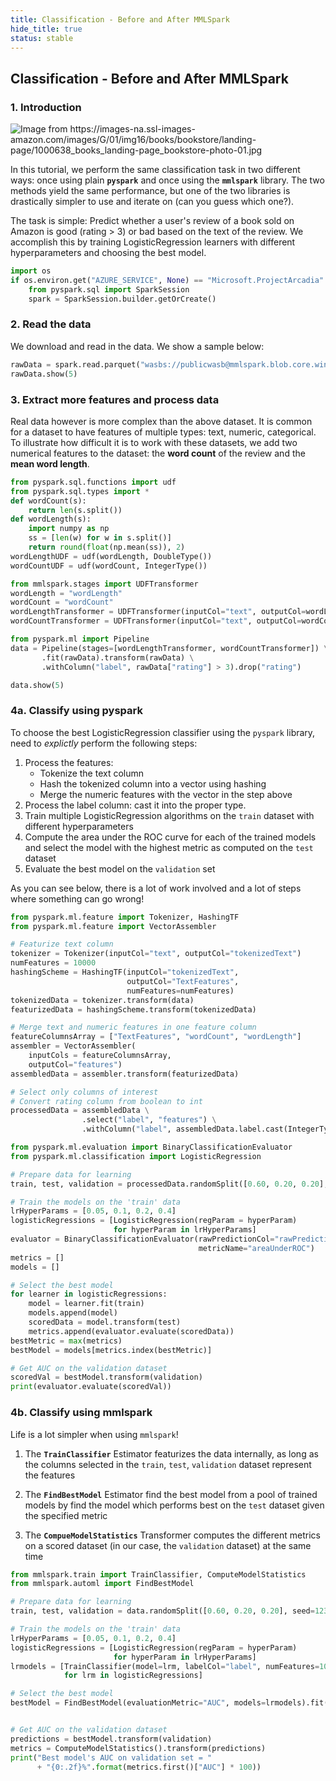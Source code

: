 ```yaml
---
title: Classification - Before and After MMLSpark
hide_title: true
status: stable
---
```

## Classification - Before and After MMLSpark

### 1. Introduction

<p><img src="https://images-na.ssl-images-amazon.com/images/G/01/img16/books/bookstore/landing-page/1000638_books_landing-page_bookstore-photo-01.jpg"  title="Image from https://images-na.ssl-images-amazon.com/images/G/01/img16/books/bookstore/landing-page/1000638_books_landing-page_bookstore-photo-01.jpg" /><br /></p>

In this tutorial, we perform the same classification task in two
different ways: once using plain **`pyspark`** and once using the
**`mmlspark`** library.  The two methods yield the same performance,
but one of the two libraries is drastically simpler to use and iterate
on (can you guess which one?).

The task is simple: Predict whether a user's review of a book sold on
Amazon is good (rating > 3) or bad based on the text of the review.  We
accomplish this by training LogisticRegression learners with different
hyperparameters and choosing the best model.


```python
import os
if os.environ.get("AZURE_SERVICE", None) == "Microsoft.ProjectArcadia":
    from pyspark.sql import SparkSession
    spark = SparkSession.builder.getOrCreate()
```

### 2. Read the data

We download and read in the data. We show a sample below:


```python
rawData = spark.read.parquet("wasbs://publicwasb@mmlspark.blob.core.windows.net/BookReviewsFromAmazon10K.parquet")
rawData.show(5)
```

### 3. Extract more features and process data

Real data however is more complex than the above dataset. It is common
for a dataset to have features of multiple types: text, numeric,
categorical.  To illustrate how difficult it is to work with these
datasets, we add two numerical features to the dataset: the **word
count** of the review and the **mean word length**.


```python
from pyspark.sql.functions import udf
from pyspark.sql.types import *
def wordCount(s):
    return len(s.split())
def wordLength(s):
    import numpy as np
    ss = [len(w) for w in s.split()]
    return round(float(np.mean(ss)), 2)
wordLengthUDF = udf(wordLength, DoubleType())
wordCountUDF = udf(wordCount, IntegerType())
```


```python
from mmlspark.stages import UDFTransformer
wordLength = "wordLength"
wordCount = "wordCount"
wordLengthTransformer = UDFTransformer(inputCol="text", outputCol=wordLength, udf=wordLengthUDF)
wordCountTransformer = UDFTransformer(inputCol="text", outputCol=wordCount, udf=wordCountUDF)

```


```python
from pyspark.ml import Pipeline
data = Pipeline(stages=[wordLengthTransformer, wordCountTransformer]) \
       .fit(rawData).transform(rawData) \
       .withColumn("label", rawData["rating"] > 3).drop("rating")
```


```python
data.show(5)
```

### 4a. Classify using pyspark

To choose the best LogisticRegression classifier using the `pyspark`
library, need to *explictly* perform the following steps:

1. Process the features:
   * Tokenize the text column
   * Hash the tokenized column into a vector using hashing
   * Merge the numeric features with the vector in the step above
2. Process the label column: cast it into the proper type.
3. Train multiple LogisticRegression algorithms on the `train` dataset
   with different hyperparameters
4. Compute the area under the ROC curve for each of the trained models
   and select the model with the highest metric as computed on the
   `test` dataset
5. Evaluate the best model on the `validation` set

As you can see below, there is a lot of work involved and a lot of
steps where something can go wrong!


```python
from pyspark.ml.feature import Tokenizer, HashingTF
from pyspark.ml.feature import VectorAssembler

# Featurize text column
tokenizer = Tokenizer(inputCol="text", outputCol="tokenizedText")
numFeatures = 10000
hashingScheme = HashingTF(inputCol="tokenizedText",
                          outputCol="TextFeatures",
                          numFeatures=numFeatures)
tokenizedData = tokenizer.transform(data)
featurizedData = hashingScheme.transform(tokenizedData)

# Merge text and numeric features in one feature column
featureColumnsArray = ["TextFeatures", "wordCount", "wordLength"]
assembler = VectorAssembler(
    inputCols = featureColumnsArray,
    outputCol="features")
assembledData = assembler.transform(featurizedData)

# Select only columns of interest
# Convert rating column from boolean to int
processedData = assembledData \
                .select("label", "features") \
                .withColumn("label", assembledData.label.cast(IntegerType()))
```


```python
from pyspark.ml.evaluation import BinaryClassificationEvaluator
from pyspark.ml.classification import LogisticRegression

# Prepare data for learning
train, test, validation = processedData.randomSplit([0.60, 0.20, 0.20], seed=123)

# Train the models on the 'train' data
lrHyperParams = [0.05, 0.1, 0.2, 0.4]
logisticRegressions = [LogisticRegression(regParam = hyperParam)
                       for hyperParam in lrHyperParams]
evaluator = BinaryClassificationEvaluator(rawPredictionCol="rawPrediction",
                                          metricName="areaUnderROC")
metrics = []
models = []

# Select the best model
for learner in logisticRegressions:
    model = learner.fit(train)
    models.append(model)
    scoredData = model.transform(test)
    metrics.append(evaluator.evaluate(scoredData))
bestMetric = max(metrics)
bestModel = models[metrics.index(bestMetric)]

# Get AUC on the validation dataset
scoredVal = bestModel.transform(validation)
print(evaluator.evaluate(scoredVal))
```

### 4b. Classify using mmlspark

Life is a lot simpler when using `mmlspark`!

1. The **`TrainClassifier`** Estimator featurizes the data internally,
   as long as the columns selected in the `train`, `test`, `validation`
   dataset represent the features

2. The **`FindBestModel`** Estimator find the best model from a pool of
   trained models by find the model which performs best on the `test`
   dataset given the specified metric

3. The **`CompueModelStatistics`** Transformer computes the different
   metrics on a scored dataset (in our case, the `validation` dataset)
   at the same time


```python
from mmlspark.train import TrainClassifier, ComputeModelStatistics
from mmlspark.automl import FindBestModel

# Prepare data for learning
train, test, validation = data.randomSplit([0.60, 0.20, 0.20], seed=123)

# Train the models on the 'train' data
lrHyperParams = [0.05, 0.1, 0.2, 0.4]
logisticRegressions = [LogisticRegression(regParam = hyperParam)
                       for hyperParam in lrHyperParams]
lrmodels = [TrainClassifier(model=lrm, labelCol="label", numFeatures=10000).fit(train)
            for lrm in logisticRegressions]

# Select the best model
bestModel = FindBestModel(evaluationMetric="AUC", models=lrmodels).fit(test)


# Get AUC on the validation dataset
predictions = bestModel.transform(validation)
metrics = ComputeModelStatistics().transform(predictions)
print("Best model's AUC on validation set = "
      + "{0:.2f}%".format(metrics.first()["AUC"] * 100))
```
